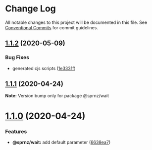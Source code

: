 # Change Log

All notable changes to this project will be documented in this file.
See [Conventional Commits](https://conventionalcommits.org) for commit guidelines.

## [1.1.2](https://github.com/asartalo/sprnz/compare/@sprnz/wait@1.1.1...@sprnz/wait@1.1.2) (2020-05-09)


### Bug Fixes

* generated cjs scripts ([1e3331f](https://github.com/asartalo/sprnz/commit/1e3331fbbb5794e3205c02e6402bfbdfd92f02fb))





## [1.1.1](https://github.com/asartalo/sprnz/compare/@sprnz/wait@1.1.0...@sprnz/wait@1.1.1) (2020-04-24)

**Note:** Version bump only for package @sprnz/wait





# [1.1.0](https://github.com/asartalo/sprnz/compare/@sprnz/wait@1.0.1...@sprnz/wait@1.1.0) (2020-04-24)


### Features

* **@sprnz/wait:** add default parameter ([6638ea7](https://github.com/asartalo/sprnz/commit/6638ea75dc90966d19824b84e37232dc21d10d42))

